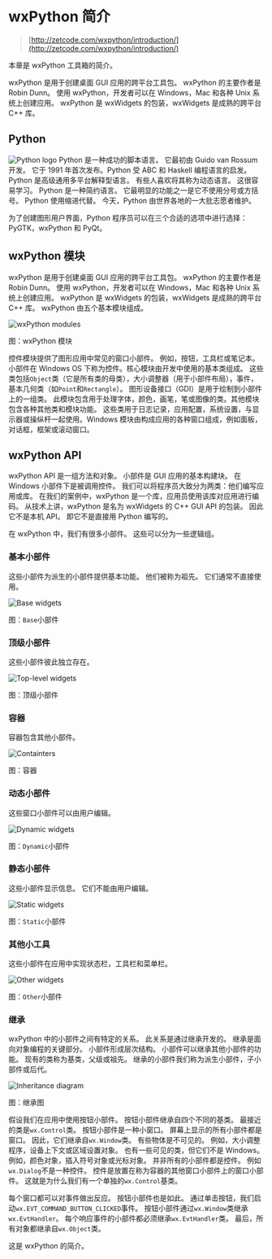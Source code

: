 # wxPython 简介

> [http://zetcode.com/wxpython/introduction/](http://zetcode.com/wxpython/introduction/)

本章是 wxPython 工具箱的简介。

wxPython 是用于创建桌面 GUI 应用的跨平台工具包。 wxPython 的主要作者是 Robin Dunn。 使用 wxPython，开发者可以在 Windows，Mac 和各种 Unix 系统上创建应用。 wxPython 是 wxWidgets 的包装，wxWidgets 是成熟的跨平台 C++ 库。

## Python

![Python logo](img/9397b09623aac989c81856c9622539a8.jpg) Python 是一种成功的脚本语言。 它最初由 Guido van Rossum 开发。 它于 1991 年首次发布。Python 受 ABC 和 Haskell 编程语言的启发。 Python 是高级通用多平台解释型语言。 有些人喜欢将其称为动态语言。 这很容易学习。 Python 是一种简约语言。 它最明显的功能之一是它不使用分号或方括号。 Python 使用缩进代替。 今天，Python 由世界各地的一大批志愿者维护。

为了创建图形用户界面，Python 程序员可以在三个合适的选项中进行选择：PyGTK，wxPython 和 PyQt。

## wxPython 模块

wxPython 是用于创建桌面 GUI 应用的跨平台工具包。 wxPython 的主要作者是 Robin Dunn。 使用 wxPython，开发者可以在 Windows，Mac 和各种 Unix 系统上创建应用。 wxPython 是 wxWidgets 的包装，wxWidgets 是成熟的跨平台 C++ 库。 wxPython 由五个基本模块组成。

![wxPython modules](img/81f5de3ecbe08da10dd608a300c257bc.jpg)

图：wxPython 模块

控件模块提供了图形应用中常见的窗口小部件。 例如，按钮，工具栏或笔记本。 小部件在 Windows OS 下称为控件。核心模块由开发中使用的基本类组成。 这些类包括`Object`类（它是所有类的母类），大小调整器（用于小部件布局），事件，基本几何类（如`Point`和`Rectangle`）。 图形设备接口（GDI）是用于绘制到小部件上的一组类。 此模块包含用于处理字体，颜色，画笔，笔或图像的类。其他模块包含各种其他类和模块功能。 这些类用于日志记录，应用配置，系统设置，与显示器或操纵杆一起使用。Windows 模块由构成应用的各种窗口组成，例如面板，对话框，框架或滚动窗口。

## wxPython API

wxPython API 是一组方法和对象。 小部件是 GUI 应用的基本构建块。 在 Windows 小部件下是被调用控件。 我们可以将程序员大致分为两类：他们编写应用或库。 在我们的案例中，wxPython 是一个库，应用员使用该库对应用进行编码。 从技术上讲，wxPython 是名为 wxWidgets 的 C++  GUI API 的包装。 因此它不是本机 API。 即它不是直接用 Python 编写的。

在 wxPython 中，我们有很多小部件。 这些可以分为一些逻辑组。

### 基本小部件

这些小部件为派生的小部件提供基本功能。 他们被称为祖先。 它们通常不直接使用。

![Base widgets](img/41c667ab856d1d0d72198401ca2cdbbd.jpg)

图：`Base`小部件

### 顶级小部件

这些小部件彼此独立存在。

![Top-level widgets](img/5f2281cb0bf36206a2d27eb214b07722.jpg)

图：顶级小部件

### 容器

容器包含其他小部件。

![Containters](img/57d5acf56f13b676297a67b1020ec513.jpg)

图：容器

### 动态小部件

这些窗口小部件可以由用户编辑。

![Dynamic widgets](img/a6c2281fb9e5683b97919533b499a9ab.jpg)

图：`Dynamic`小部件

### 静态小部件

这些小部件显示信息。 它们不能由用户编辑。

![Static widgets](img/9bbd96a777e896e5ca598e4481f38a58.jpg)

图：`Static`小部件

### 其他小工具

这些小部件在应用中实现状态栏，工具栏和菜单栏。

![Other widgets](img/6067af236473313a7c7ab3ee8e047001.jpg)

图：`Other`小部件

### 继承

wxPython 中的小部件之间有特定的关系。 此关系是通过继承开发的。 继承是面向对象编程的关键部分。 小部件形成层次结构。 小部件可以继承其他小部件的功能。 现有的类称为基类，父级或祖先。 继承的小部件我们称为派生小部件，子小部件或后代。

![Inheritance diagram](img/582a6d80f78f4af134c37c1d679fe86c.jpg)

图：继承图

假设我们在应用中使用按钮小部件。 按钮小部件继承自四个不同的基类。 最接近的类是`wx.Control`类。 按钮小部件是一种小窗口。 屏幕上显示的所有小部件都是窗口。 因此，它们继承自`wx.Window`类。 有些物体是不可见的。 例如，大小调整程序，设备上下文或区域设置对象。 也有一些可见的类，但它们不是 Windows。 例如，颜色对象，插入符号对象或光标对象。 并非所有的小部件都是控件。 例如`wx.Dialog`不是一种控件。 控件是放置在称为容器的其他窗口小部件上的窗口小部件。 这就是为什么我们有一个单独的`wx.Control`基类。

每个窗口都可以对事件做出反应。 按钮小部件也是如此。 通过单击按钮，我们启动`wx.EVT_COMMAND_BUTTON_CLICKED`事件。 按钮小部件通过`wx.Window`类继承`wx.EvtHandler`。 每个响应事件的小部件都必须继承`wx.EvtHandler`类。 最后，所有对象都继承自`wx.Object`类。

这是 wxPython 的简介。
